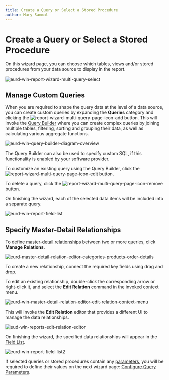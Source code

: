 ```yaml
---
title: Create a Query or Select a Stored Procedure
author: Mary Sammal
---
```

# Create a Query or Select a Stored Procedure


On this wizard page, you can choose which tables, views and/or stored procedures from your data source to display in the report.

![eurd-win-report-wizard-multi-query-select](../../../../../../images/eurd-win-report-wizard-multi-query-select.png)

## Manage Custom Queries
When you are required to shape the query data at the level of a data source, you can create custom queries by expanding the **Queries** category and clicking the ![report-wizard-multi-query-page-icon-add](../../../../../../images/eurd-win-img125532.png) button. This will invoke the [Query Builder](../../query-builder.md) where you can create complex queries by joining multiple tables, filtering, sorting and grouping their data, as well as calculating various aggregate functions.

![eurd-win-query-builder-diagram-overview](../../../../../../images/eurd-win-query-builder-diagram-overview.png)

The Query Builder can also be used to specify custom SQL, if this functionality is enabled by your software provider.

To customize an existing query using the Query Builder, click the ![report-wizard-multi-query-page-icon-edit](../../../../../../images/uerd-win-img125534.png) button.

To delete a query, click the ![report-wizard-multi-query-page-icon-remove](../../../../../../images/eurd-win-img125533.png) button.

On finishing the wizard, each of the selected data items will be included into a separate query.

![eurd-win-report-field-list](../../../../../../images/eurd-win-report-field-list.png)

## Specify Master-Detail Relationships
To define [master-detail relationships](../../../create-popular-reports/create-a-master-detail-report-use-detail-report-bands.md) between two or more queries, click **Manage Relations**.

![eurd-master-detail-relation-editor-categories-products-order-details](../../../../../../images/eurd-master-detail-relation-editor-categories-products-order-details.png)

To create a new relationship, connect the required key fields using drag and drop.

To edit an existing relationship, double-click the corresponding arrow or right-click it, and select the **Edit Relation** command in the invoked context menu.

![eurd-win-master-detail-relation-editor-edit-relation-context-menu](../../../../../../images/eurd-win-master-detail-relation-editor-edit-relation-context-menu.png)

This will invoke the **Edit Relation** editor that provides a different UI to manage the data relationships.

![eud-win-reports-edit-relation-editor](../../../../../../images/eurd-win-edit-relation-dialog.png)

On finishing the wizard, the specified data relationships will appear in the [Field List](../../ui-panels\field-list.md).

![eurd-win-report-field-list2](../../../../../../images/eurd-win-report-field-list2.png)

If selected queries or stored procedures contain any [parameters](../../../shape-report-data/use-report-parameters/use-query-parameters.md), you will be required to define their values on the next wizard page: [Configure Query Parameters](configure-query-parameters.md).
